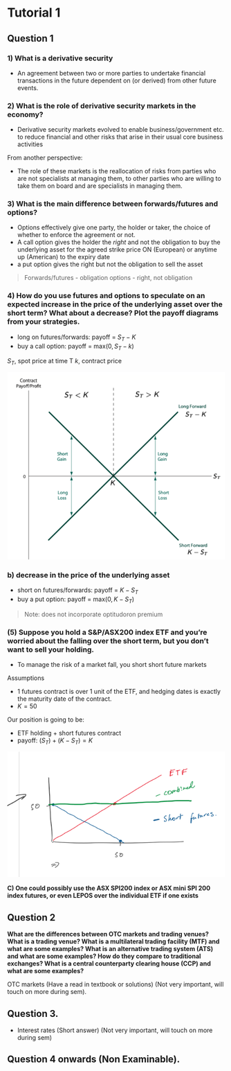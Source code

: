 # Tutorial 1

## Question 1
### 1) What is a derivative security
- An agreement between two or more parties to undertake financial transactions in the future dependent on (or derived) from other future events.

### 2) What is the role of derivative security markets in the economy?
- Derivative security markets evolved to enable business/government etc. to reduce financial and other risks that arise in their usual core business activities

From another perspective:
- The role of these markets is the reallocation of risks from parties who are not specialists at managing them, to other parties who are willing to take them on board and are specialists in managing them.

### 3) What is the main difference between forwards/futures and options?
- Options effectively give one party, the holder or taker, the choice of whether to enforce the agreement or not.
- A call option gives the holder the *right* and not the obligation to buy the underlying asset for the agreed strike price ON (European) or anytime up (American) to the expiry date
- a put option gives the right but not the obligation to sell the asset

> Forwards/futures - obligation
> options - right, not obligation

### 4) How do you use futures and options to speculate on an expected increase in the price of the underlying asset over the short term? What about a decrease? Plot the payoff diagrams from your strategies.

- long on futures/forwards: payoff = $S_{T} - K$
- buy a call option: payoff = $\text{max}(0, S_{T} - k)$

$S_{T}$, spot price at time T
$k$, contract price

![alt text](assets\IMG2.PNG)

### b) decrease in the price of the underlying asset

- short on futures/forwards: payoff = $K - S_{T}$
- buy a put option: payoff = $\text{max}(0, K - S_{T})$

> Note: does not incorporate optitudoron premium

### (5) Suppose you hold a S&P/ASX200 index ETF and you’re worried about the falling over the short term, but you don’t want to sell your holding.

- To manage the risk of a market fall, you short short future markets

Assumptions
- 1 futures contract is over 1 unit of the ETF, and hedging dates is exactly the maturity date of the contract.
- $K = 50$

Our position is going to be:
- ETF holding + short futures contract
- payoff: $(S_{T}) + (K - S_{T}) = K$

![alt text](assets\IMG9.PNG)

**C) One could possibly use the ASX SPI200 index or ASX mini SPI 200 index futures, or even LEPOS over the individual ETF if one exists**

## Question 2
**What are the differences between OTC markets and trading venues? What is a trading venue? What is a multilateral trading facility (MTF) and what are some examples? What is an alternative trading system (ATS) and what are some examples? How do they compare to traditional exchanges? What is a central counterparty clearing house (CCP) and what are some examples?**

OTC markets (Have a read in textbook or solutions) (Not very important, will touch on more during sem). 

## Question 3. 
- Interest rates (Short answer) (Not very important, will touch on more during sem) 

## Question 4 onwards (Non Examinable). 
